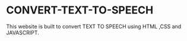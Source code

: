# CONVERT-TEXT-TO-SPEECH
This website is built to convert TEXT TO SPEECH using HTML ,CSS and JAVASCRIPT.
